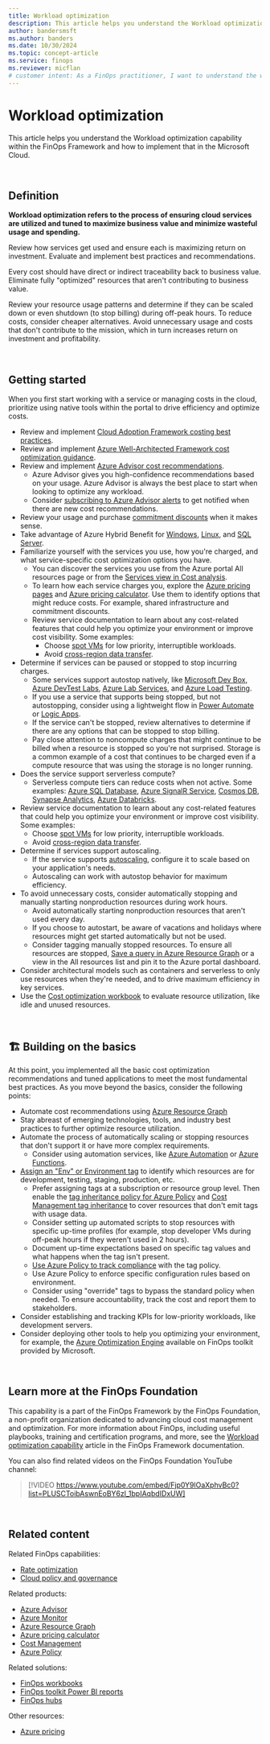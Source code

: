 ```yaml
---
title: Workload optimization
description: This article helps you understand the Workload optimization capability within the FinOps Framework and how to implement that in the Microsoft Cloud.
author: bandersmsft
ms.author: banders
ms.date: 10/30/2024
ms.topic: concept-article
ms.service: finops
ms.reviewer: micflan
# customer intent: As a FinOps practitioner, I want to understand the workload optimization capability so that I can implement it in the Microsoft Cloud.
---
```


<!-- markdownlint-disable-next-line MD025 -->
# Workload optimization

This article helps you understand the Workload optimization capability within the FinOps Framework and how to implement that in the Microsoft Cloud.

<br>

## Definition

**Workload optimization refers to the process of ensuring cloud services are utilized and tuned to maximize business value and minimize wasteful usage and spending.**

Review how services get used and ensure each is maximizing return on investment. Evaluate and implement best practices and recommendations.

Every cost should have direct or indirect traceability back to business value. Eliminate fully "optimized" resources that aren't contributing to business value.

Review your resource usage patterns and determine if they can be scaled down or even shutdown (to stop billing) during off-peak hours. To reduce costs, consider cheaper alternatives. Avoid unnecessary usage and costs that don't contribute to the mission, which in turn increases return on investment and profitability.

<br>

## Getting started

When you first start working with a service or managing costs in the cloud, prioritize using native tools within the portal to drive efficiency and optimize costs.

- Review and implement [Cloud Adoption Framework costing best practices](/azure/cloud-adoption-framework/govern/cost-management/best-practices).
- Review and implement [Azure Well-Architected Framework cost optimization guidance](/azure/well-architected/cost/overview).
- Review and implement [Azure Advisor cost recommendations](/azure/advisor/advisor-reference-cost-recommendations).
  - Azure Advisor gives you high-confidence recommendations based on your usage. Azure Advisor is always the best place to start when looking to optimize any workload.
  - Consider [subscribing to Azure Advisor alerts](/azure/advisor/advisor-alerts-portal) to get notified when there are new cost recommendations.
- Review your usage and purchase [commitment discounts](./rates.md) when it makes sense.
- Take advantage of Azure Hybrid Benefit for [Windows](/windows-server/get-started/azure-hybrid-benefit), [Linux](/azure/virtual-machines/linux/azure-hybrid-benefit-linux), and [SQL Server](/azure/azure-sql/azure-hybrid-benefit).
- Familiarize yourself with the services you use, how you're charged, and what service-specific cost optimization options you have.
  - You can discover the services you use from the Azure portal All resources page or from the [Services view in Cost analysis](/azure/cost-management-billing/costs/cost-analysis-built-in-views#break-down-product-and-service-costs).
  - To learn how each service charges you, explore the [Azure pricing pages](https://azure.microsoft.com/pricing) and [Azure pricing calculator](https://azure.microsoft.com/pricing/calculator). Use them to identify options that might reduce costs. For example, shared infrastructure and commitment discounts.
  - Review service documentation to learn about any cost-related features that could help you optimize your environment or improve cost visibility. Some examples:
    - Choose [spot VMs](/azure/well-architected/cost/optimize-vm#spot-vms) for low priority, interruptible workloads.
    - Avoid [cross-region data transfer](/azure/well-architected/cost/design-regions#traffic-across-billing-zones-and-regions).
- Determine if services can be paused or stopped to stop incurring charges.
  - Some services support autostop natively, like [Microsoft Dev Box](/azure/dev-box/how-to-configure-stop-schedule), [Azure DevTest Labs](/azure/devtest-labs/devtest-lab-auto-shutdown), [Azure Lab Services](/azure/lab-services/how-to-configure-auto-shutdown-lab-plans), and [Azure Load Testing](/azure/load-testing/how-to-define-test-criteria#auto-stop-configuration).
  - If you use a service that supports being stopped, but not autostopping, consider using a lightweight flow in [Power Automate](/power-automate/getting-started) or [Logic Apps](/azure/logic-apps/logic-apps-overview).
  - If the service can't be stopped, review alternatives to determine if there are any options that can be stopped to stop billing.
  - Pay close attention to noncompute charges that might continue to be billed when a resource is stopped so you're not surprised. Storage is a common example of a cost that continues to be charged even if a compute resource that was using the storage is no longer running.
- Does the service support serverless compute?
  - Serverless compute tiers can reduce costs when not active. Some examples: [Azure SQL Database](/azure/azure-sql/database/serverless-tier-overview), [Azure SignalR Service](/azure/azure-signalr/concept-service-mode), [Cosmos DB](/azure/cosmos-db/serverless), [Synapse Analytics](/azure/synapse-analytics/sql/on-demand-workspace-overview), [Azure Databricks](/azure/databricks/serverless-compute).
- Review service documentation to learn about any cost-related features that could help you optimize your environment or improve cost visibility. Some examples:
  - Choose [spot VMs](/azure/well-architected/cost/optimize-vm#spot-vms) for low priority, interruptible workloads.
  - Avoid [cross-region data transfer](/azure/well-architected/cost/design-regions#traffic-across-billing-zones-and-regions).
- Determine if services support autoscaling.
  - If the service supports [autoscaling](/azure/architecture/best-practices/auto-scaling), configure it to scale based on your application's needs.
  - Autoscaling can work with autostop behavior for maximum efficiency.
- To avoid unnecessary costs, consider automatically stopping and manually starting nonproduction resources during work hours.
  - Avoid automatically starting nonproduction resources that aren't used every day.
  - If you choose to autostart, be aware of vacations and holidays where resources might get started automatically but not be used.
  - Consider tagging manually stopped resources. To ensure all resources are stopped, [Save a query in Azure Resource Graph](/azure/governance/resource-graph/first-query-portal) or a view in the All resources list and pin it to the Azure portal dashboard.
- Consider architectural models such as containers and serverless to only use resources when they're needed, and to drive maximum efficiency in key services.
- Use the [Cost optimization workbook](../../toolkit/workbooks/optimization.md) to evaluate resource utilization, like idle and unused resources.

<br>

## 🏗️ Building on the basics

At this point, you implemented all the basic cost optimization recommendations and tuned applications to meet the most fundamental best practices. As you move beyond the basics, consider the following points:

- Automate cost recommendations using [Azure Resource Graph](/azure/advisor/resource-graph-samples)
- Stay abreast of emerging technologies, tools, and industry best practices to further optimize resource utilization.
- Automate the process of automatically scaling or stopping resources that don't support it or have more complex requirements.
  - Consider using automation services, like [Azure Automation](/azure/automation/automation-solution-vm-management) or [Azure Functions](/azure/azure-functions/start-stop-vms/overview).
- [Assign an "Env" or Environment tag](/azure/azure-resource-manager/management/tag-resources) to identify which resources are for development, testing, staging, production, etc.
  - Prefer assigning tags at a subscription or resource group level. Then enable the [tag inheritance policy for Azure Policy](/azure/governance/policy/samples/built-in-policies#tags) and [Cost Management tag inheritance](/azure/cost-management-billing/costs/enable-tag-inheritance) to cover resources that don't emit tags with usage data.
  - Consider setting up automated scripts to stop resources with specific up-time profiles (for example, stop developer VMs during off-peak hours if they weren't used in 2 hours).
  - Document up-time expectations based on specific tag values and what happens when the tag isn't present.
  - [Use Azure Policy to track compliance](/azure/governance/policy/how-to/get-compliance-data) with the tag policy.
  - Use Azure Policy to enforce specific configuration rules based on environment.
  - Consider using "override" tags to bypass the standard policy when needed. To ensure accountability, track the cost and report them to stakeholders.
- Consider establishing and tracking KPIs for low-priority workloads, like development servers.
- Consider deploying other tools to help you optimizing your environment, for example, the [Azure Optimization Engine](https://aka.ms/AzureOptimizationEngine) available on FinOps toolkit provided by Microsoft.

<br>

## Learn more at the FinOps Foundation

This capability is a part of the FinOps Framework by the FinOps Foundation, a non-profit organization dedicated to advancing cloud cost management and optimization. For more information about FinOps, including useful playbooks, training and certification programs, and more, see the [Workload optimization capability](https://www.finops.org/framework/capabilities/workload-optimization/) article in the FinOps Framework documentation.

You can also find related videos on the FinOps Foundation YouTube channel:

> [!VIDEO https://www.youtube.com/embed/Fjp0Y9lOaXphvBc0?list=PLUSCToibAswnEoBY6zl_1bpIAqbdIDxUW]

<br>

## Related content

Related FinOps capabilities:

- [Rate optimization](./rates.md)
- [Cloud policy and governance](../manage/governance.md)

Related products:

- [Azure Advisor](/azure/advisor/)
- [Azure Monitor](/azure/azure-monitor/)
- [Azure Resource Graph](/azure/governance/resource-graph/)
- [Azure pricing calculator](https://azure.microsoft.com/pricing/calculator)
- [Cost Management](/azure/cost-management-billing/costs/)
- [Azure Policy](/azure/governance/policy/)

Related solutions:

- [FinOps workbooks](../../toolkit/workbooks/finops-workbooks-overview.md)
- [FinOps toolkit Power BI reports](../../toolkit/power-bi/reports.md)
- [FinOps hubs](../../toolkit/hubs/finops-hubs-overview.md)

Other resources:

- [Azure pricing](https://azure.microsoft.com/pricing#product-pricing)

<br>
